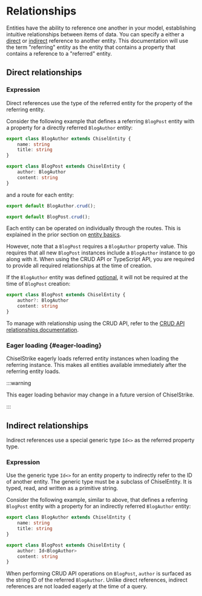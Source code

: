 # Relationships

Entities have the ability to reference one another in your model, establishing
intuitive relationships between items of data. You can specify a either a
[direct](#direct-relationships) or [indirect](#indirect-relationships) reference
to another entity. This documentation will use the term "referring" entity as
the entity that contains a property that contains a reference to a "referred"
entity.

## Direct relationships

### Expression

Direct references use the type of the referred entity for the property of the
referring entity.

Consider the following example that defines a referring `BlogPost` entity with a
property for a directly referred `BlogAuthor` entity:

```ts title="model/entities.ts"
export class BlogAuthor extends ChiselEntity {
    name: string
    title: string
}

export class BlogPost extends ChiselEntity {
    author: BlogAuthor
    content: string
}
```

and a route for each entity:

```ts title="routes/blog-authors.ts"
export default BlogAuthor.crud();
```

```ts title="routes/blog-posts.ts"
export default BlogPost.crud();
```

Each entity can be operated on individually through the routes. This is
explained in the prior section on [entity basics].

However, note that a `BlogPost` requires a `BlogAuthor` property value. This
requires that all new `BlogPost` instances include a `BlogAuthor` instance to go
along with it. When using the CRUD API or TypeScript API, you are required to
provide all required relationships at the time of creation.

If the `BlogAuthor` entity was defined [optional], it will not be required at
the time of `BlogPost` creation:

```ts
export class BlogPost extends ChiselEntity {
    author?: BlogAuthor
    content: string
}
```

To manage with relationship using the CRUD API, refer to the [CRUD API
relationships documentation][crud-api-relationships].

### Eager loading {#eager-loading}

ChiselStrike eagerly loads referred entity instances when loading the referring
instance. This makes all entities available immediately after the referring
entity loads.

:::warning

This eager loading behavior may change in a future version of ChiselStrike.

:::

## Indirect relationships

Indirect references use a special generic type `Id<>` as the referred property
type.

### Expression

Use the generic type `Id<>` for an entity property to indirectly refer to the ID
of another entity. The generic type must be a subclass of ChiselEntity. It is
typed, read, and written as a primitive string.

Consider the following example, similar to above, that defines a referring
`BlogPost` entity with a property for an indirectly referred `BlogAuthor`
entity:

```ts title="model/entities.ts"
export class BlogAuthor extends ChiselEntity {
    name: string
    title: string
}

export class BlogPost extends ChiselEntity {
    author: Id<BlogAuthor>
    content: string
}
```

When performing CRUD API operations on `BlogPost`, `author` is surfaced as the
string ID of the referred `BlogAuthor`. Unlike direct references, indirect
references are not loaded eagerly at the time of a query.


[entity basics]: ./entity-basics
[crud-api-relationships]: ../entity-crud-api/relationships
[optional]: ./entity-basics#optional-properties
